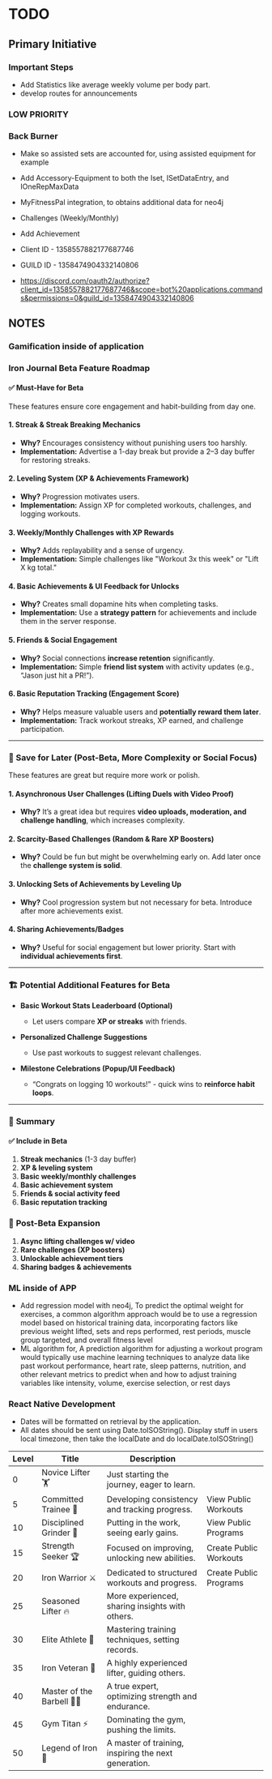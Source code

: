 # TODO

## Primary Initiative

### Important Steps

- Add Statistics like average weekly volume per body part.
- develop routes for announcements

### LOW PRIORITY

### Back Burner

- Make so assisted sets are accounted for, using assisted equipment for example
- Add Accessory-Equipment to both the Iset, ISetDataEntry, and IOneRepMaxData
- MyFitnessPal integration, to obtains additional data for neo4j
- Challenges (Weekly/Monthly)
- Add Achievement

- Client ID - 1358557882177687746
- GUILD ID - 1358474904332140806
- https://discord.com/oauth2/authorize?client_id=1358557882177687746&scope=bot%20applications.commands&permissions=0&guild_id=1358474904332140806


## NOTES

### Gamification inside of application

### **Iron Journal Beta Feature Roadmap**

#### ✅ Must-Have for Beta

These features ensure core engagement and habit-building from day one.

#### **1. Streak & Streak Breaking Mechanics**

- **Why?** Encourages consistency without punishing users too harshly.
- **Implementation:** Advertise a 1-day break but provide a 2–3 day buffer for restoring streaks.

#### **2. Leveling System (XP & Achievements Framework)**

- **Why?** Progression motivates users.
- **Implementation:** Assign XP for completed workouts, challenges, and logging workouts.

#### **3. Weekly/Monthly Challenges with XP Rewards**

- **Why?** Adds replayability and a sense of urgency.
- **Implementation:** Simple challenges like "Workout 3x this week" or "Lift X kg total."

#### **4. Basic Achievements & UI Feedback for Unlocks**

- **Why?** Creates small dopamine hits when completing tasks.
- **Implementation:** Use a **strategy pattern** for achievements and include them in the server response.

#### **5. Friends & Social Engagement**

- **Why?** Social connections **increase retention** significantly.
- **Implementation:** Simple **friend list system** with activity updates (e.g., “Jason just hit a PR!”).

#### **6. Basic Reputation Tracking (Engagement Score)**

- **Why?** Helps measure valuable users and **potentially reward them later**.
- **Implementation:** Track workout streaks, XP earned, and challenge participation.

---

### 🚀 Save for Later (Post-Beta, More Complexity or Social Focus)

These features are great but require more work or polish.

#### **1. Asynchronous User Challenges (Lifting Duels with Video Proof)**

- **Why?** It’s a great idea but requires **video uploads, moderation, and challenge handling**, which increases complexity.

#### **2. Scarcity-Based Challenges (Random & Rare XP Boosters)**

- **Why?** Could be fun but might be overwhelming early on. Add later once the **challenge system is solid**.

#### **3. Unlocking Sets of Achievements by Leveling Up**

- **Why?** Cool progression system but not necessary for beta. Introduce after more achievements exist.

#### **4. Sharing Achievements/Badges**

- **Why?** Useful for social engagement but lower priority. Start with **individual achievements first**.

---

### 🏗️ Potential Additional Features for Beta

- **Basic Workout Stats Leaderboard (Optional)**

  - Let users compare **XP or streaks** with friends.

- **Personalized Challenge Suggestions**
  - Use past workouts to suggest relevant challenges.

- **Milestone Celebrations (Popup/UI Feedback)**
  - “Congrats on logging 10 workouts!” - quick wins to **reinforce habit loops**.

---

### 🎯 **Summary**

#### ✅ **Include in Beta**

1. **Streak mechanics** (1-3 day buffer)
2. **XP & leveling system**
3. **Basic weekly/monthly challenges**
4. **Basic achievement system**
5. **Friends & social activity feed**
6. **Basic reputation tracking**

### 🚀 **Post-Beta Expansion**

1. **Async lifting challenges w/ video**
2. **Rare challenges (XP boosters)**
3. **Unlockable achievement tiers**
4. **Sharing badges & achievements**

### ML inside of APP

- Add regression model with neo4j, To predict the optimal weight for exercises, a common algorithm approach would be to use a regression model based on historical training data, incorporating factors like previous weight lifted, sets and reps performed, rest periods, muscle group targeted, and overall fitness level
- ML algorithm for, A prediction algorithm for adjusting a workout program would typically use machine learning techniques to analyze data like past workout performance, heart rate, sleep patterns, nutrition, and other relevant metrics to predict when and how to adjust training variables like intensity, volume, exercise selection, or rest days

### React Native Development

- Dates will be formatted on retrieval by the application.
- All dates should be sent using Date.toISOString(). Display stuff in users local timezone, then take the localDate and do localDate.toISOString()

| Level | Title                        | Description                                      |                        |
|-------|------------------------------|--------------------------------------------------|------------------------|
| 0     | Novice Lifter 🏋️            | Just starting the journey, eager to learn.      |                        |
| 5     | Committed Trainee 💪         | Developing consistency and tracking progress.   |        View Public Workouts             |
| 10    | Disciplined Grinder 🔄       | Putting in the work, seeing early gains.        |          View Public Programs          |
| 15    | Strength Seeker 🏆           | Focused on improving, unlocking new abilities.  |     Create Public Workouts            |
| 20    | Iron Warrior ⚔️             | Dedicated to structured workouts and progress.  |           Create Public Programs      |
| 25    | Seasoned Lifter 🔥          | More experienced, sharing insights with others. |                        |
| 30    | Elite Athlete 🏅            | Mastering training techniques, setting records. |                        |
| 35    | Iron Veteran 🦾            | A highly experienced lifter, guiding others.    |                        |
| 40    | Master of the Barbell 🏋️‍♂️ | A true expert, optimizing strength and endurance. |                        |
| 45    | Gym Titan ⚡                 | Dominating the gym, pushing the limits.         |                        |
| 50    | Legend of Iron 👑           | A master of training, inspiring the next generation. |                        |
